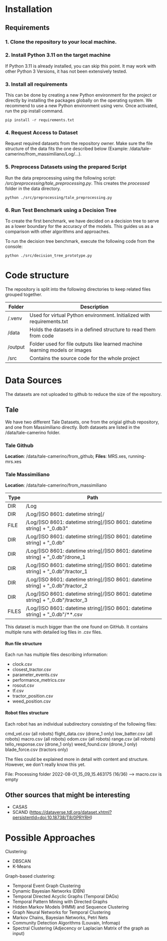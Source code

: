 # Installation

## Requirements

### 1. Clone the repository to your local machine.

### 2. Install Python 3.11 on the target machine

If Python 3.11 is already installed, you can skip this point. It may work with other Python 3 Versions, it has not been extensively tested.

### 3. Install all requirements

This can be done by creating a new Python environment for the project or directly by installing the packages globally on the operating system. We recommend to use a new Python environment using venv. Once activated, run the pip install command.

```
pip install -r requirements.txt
```

### 4. Request Access to Dataset
Request required datasets from the repository owner. Make sure the file structure of the data fits the one described below (Example: /data/tale-camerino/from_massimiliano/Log/...).

### 5. Preprocess Datasets using the prepared Script
Run the data preprocessing using the following script: _/src/preprocessing/tale_preprocessing.py_. This creates the _processed_ folder in the data directory.

```
python ./src/preprocessing/tale_preprocessing.py
```

### 6. Run Test Benchmark using a Decision Tree
To create the first benchmark, we have decided on a decision tree to serve as a lower boundary for the accuracy of the models. This guides us as a comparison with other algorithms and approaches. 

To run the decision tree benchmark, execute the following code from the console:

```
python ./src/decision_tree_prototype.py
```


# Code structure

The repository is split into the following directories to keep related files grouped together.

| **Folder** | **Description**                                                                                                   |
|----------|-----------------------------------------------------------------------------------------------------------|
| /.venv   | Used for virtual Python environment. Initialized with requirements.txt                                    |
| /data    | Holds the datasets in a defined structure to read them from code                                          |
| /output  | Folder used for file outputs like learned machine learning models or images                               |
| /src     | Contains the source code for the whole project                                                            |

# Data Sources

The datasets are not uploaded to github to reduce the size of the repository.

## Tale

We have two different Tale Datasets, one from the origial github repository, and one from Massimiliano directly. Both datasets are listed in the /data/tale-camerino folder.

### Tale Github

**Location**: /data/tale-camerino/from_github; **Files**: MRS.xes, running-mrs.xes

### Tale Massimiliano

**Location**: /data/tale-camerino/from_massimiliano

| **Type** | **Path**                                                                                                   |
|----------|-----------------------------------------------------------------------------------------------------------|
| DIR      | /Log                                                                                                      |
| DIR      | /Log/[ISO 8601: datetime string]/                                                                         |
| FILE     | /Log/[ISO 8601: datetime string]/[ISO 8601: datetime string] + "_0.db3"                                   |
| DIR      | /Log/[ISO 8601: datetime string]/[ISO 8601: datetime string] + "_0.db"                                    |
| DIR      | /Log/[ISO 8601: datetime string]/[ISO 8601: datetime string] + "_0.db"/drone_1                            |
| DIR      | /Log/[ISO 8601: datetime string]/[ISO 8601: datetime string] + "_0.db"/tractor_1                          |
| DIR      | /Log/[ISO 8601: datetime string]/[ISO 8601: datetime string] + "_0.db"/tractor_2                          |
| DIR      | /Log/[ISO 8601: datetime string]/[ISO 8601: datetime string] + "_0.db"/tractor_3                          |
| FILES    | /Log/[ISO 8601: datetime string]/[ISO 8601: datetime string] + "_0.db"/**.csv                             |


This dataset is much bigger than the one found on GitHub. It contains multiple runs with detailed log files in .csv files.

#### Run file structure

Each run has multiple files describing information:

- clock.csv
- closest_tractor.csv
- parameter_events.csv
- performance_metrics.csv
- rosout.csv
- tf.csv
- tractor_position.csv
- weed_position.csv

#### Robot files structure

Each robot has an individual subdirectory consisting of the following files:

cmd_vel.csv (all robots)
flight_data.csv (drone_1 only)
low_batter.csv (all robots)
macro.csv (all robots)
odom.csv (all robots)
range.csv (all robots)
tello_response.csv (drone_1 only)
weed_found.csv (drone_1 only)
blade_force.csv (tractors only)

The files could be explained more in detail with content and structure. However, we don't really know this yet.

File: Processing folder 2022-08-01_15_09_15.463175 (16/36) --> macro.csv is empty

#### 

## Other sources that might be interesting

- CASAS
- SCAND (https://dataverse.tdl.org/dataset.xhtml?persistentId=doi:10.18738/T8/0PRYRH)

# Possible Approaches

Clustering:
- DBSCAN
- K-Means

Graph-based clustering:
- Temporal Event Graph Clustering
- Dynamic Bayesian Networks (DBN)
- Temporal Directed Acyclic Graphs (Temporal DAGs)
- Temporal Pattern Mining with Directed Graphs
- Hidden Markov Models (HMM) and Sequence Clustering
- Graph Neural Networks for Temporal Clustering
- Markov Chains, Bayesian Networks, Petri Nets
- Community Detection Algorithms (Louvain, Infomap)
- Spectral Clustering (Adjecency or Laplacian Matrix of the graph as input)